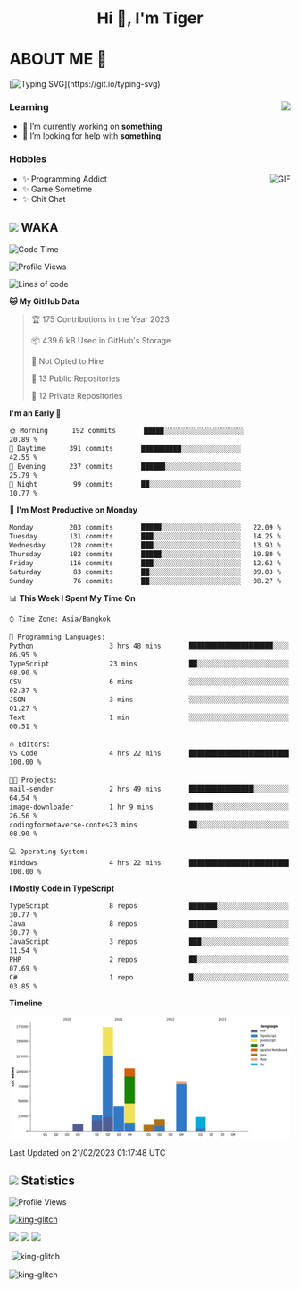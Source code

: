 <h1 align="center">Hi 👋, I'm Tiger</h1>




# ABOUT ME 💬

[![Typing SVG](https://readme-typing-svg.herokuapp.com?color=22F771&vCenter=true&lines=A+perssionate+developer+from+nowhere.)](https://git.io/typing-svg)

<div>
 <img align="right" src="https://spotify-github-profile.vercel.app/api/view?uid=12129734423&cover_image=false&theme=default&bar_color=22d016&bar_color_cover=true" />
 <h3>Learning</h3>
 
 <ul>
  <li>🔭 I’m currently working on <b>something</b></li>
  <li>🤝 I’m looking for help with <b>something</b></li>
 </ul>
 
</div>
<div>
 <h3>Hobbies</h3>
 <img align="right" height="475px"  alt="GIF" src="https://i.pinimg.com/originals/1f/b7/db/1fb7dbee557e5ed509f7517da8a84d58.gif" />
 <ul>
  <li>✨ Programming Addict</li>
  <li>✨ Game Sometime</li>
  <li>✨ Chit Chat</li>
 </ul>
 
</div>



## <img height="40" src="https://raw.githubusercontent.com/innng/innng/master/assets/kyubey.gif"/> WAKA

<!--START_SECTION:waka-->
![Code Time](http://img.shields.io/badge/Code%20Time-1%2C323%20hrs%2027%20mins-blue)

![Profile Views](http://img.shields.io/badge/Profile%20Views-6-blue)

![Lines of code](https://img.shields.io/badge/From%20Hello%20World%20I%27ve%20Written-432%20Thousand%20lines%20of%20code-blue)

**🐱 My GitHub Data** 

> 🏆 175 Contributions in the Year 2023
 > 
> 📦 439.6 kB Used in GitHub's Storage 
 > 
> 🚫 Not Opted to Hire
 > 
> 📜 13 Public Repositories 
 > 
> 🔑 12 Private Repositories  
 > 
**I'm an Early 🐤** 

```text
🌞 Morning      192 commits       █████░░░░░░░░░░░░░░░░░░░░   20.89 % 
🌆 Daytime      391 commits       ██████████░░░░░░░░░░░░░░░   42.55 % 
🌃 Evening      237 commits       ██████░░░░░░░░░░░░░░░░░░░   25.79 % 
🌙 Night         99 commits       ██░░░░░░░░░░░░░░░░░░░░░░░   10.77 % 

```
📅 **I'm Most Productive on Monday** 

```text
Monday         203 commits       █████░░░░░░░░░░░░░░░░░░░░   22.09 % 
Tuesday        131 commits       ███░░░░░░░░░░░░░░░░░░░░░░   14.25 % 
Wednesday      128 commits       ███░░░░░░░░░░░░░░░░░░░░░░   13.93 % 
Thursday       182 commits       █████░░░░░░░░░░░░░░░░░░░░   19.80 % 
Friday         116 commits       ███░░░░░░░░░░░░░░░░░░░░░░   12.62 % 
Saturday        83 commits       ██░░░░░░░░░░░░░░░░░░░░░░░   09.03 % 
Sunday          76 commits       ██░░░░░░░░░░░░░░░░░░░░░░░   08.27 % 

```


📊 **This Week I Spent My Time On** 

```text
⌚︎ Time Zone: Asia/Bangkok

💬 Programming Languages: 
Python                   3 hrs 48 mins       █████████████████████░░░░   86.95 % 
TypeScript               23 mins             ██░░░░░░░░░░░░░░░░░░░░░░░   08.90 % 
CSV                      6 mins              ░░░░░░░░░░░░░░░░░░░░░░░░░   02.37 % 
JSON                     3 mins              ░░░░░░░░░░░░░░░░░░░░░░░░░   01.27 % 
Text                     1 min               ░░░░░░░░░░░░░░░░░░░░░░░░░   00.51 % 

🔥 Editors: 
VS Code                  4 hrs 22 mins       █████████████████████████   100.00 % 

🐱‍💻 Projects: 
mail-sender              2 hrs 49 mins       ████████████████░░░░░░░░░   64.54 % 
image-downloader         1 hr 9 mins         ██████░░░░░░░░░░░░░░░░░░░   26.56 % 
codingformetaverse-contes23 mins             ██░░░░░░░░░░░░░░░░░░░░░░░   08.90 % 

💻 Operating System: 
Windows                  4 hrs 22 mins       █████████████████████████   100.00 % 

```

**I Mostly Code in TypeScript** 

```text
TypeScript               8 repos             ███████░░░░░░░░░░░░░░░░░░   30.77 % 
Java                     8 repos             ███████░░░░░░░░░░░░░░░░░░   30.77 % 
JavaScript               3 repos             ███░░░░░░░░░░░░░░░░░░░░░░   11.54 % 
PHP                      2 repos             ██░░░░░░░░░░░░░░░░░░░░░░░   07.69 % 
C#                       1 repo              █░░░░░░░░░░░░░░░░░░░░░░░░   03.85 % 

```


**Timeline**

![Chart not found](https://raw.githubusercontent.com/king-glitch/king-glitch/main/charts/bar_graph.png) 


 Last Updated on 21/02/2023 01:17:48 UTC
<!--END_SECTION:waka-->
## <img height="40" src="https://raw.githubusercontent.com/innng/innng/master/assets/kyubey.gif"/> Statistics
![Profile Views](https://komarev.com/ghpvc/?username=king-glitch)  

<p align="left"> 
 <a href="https://github.com/ryo-ma/github-profile-trophy">
  <img src="https://github-profile-trophy.vercel.app/?username=king-glitch&theme=dracula" alt="king-glitch" />
 </a> </p>

![](https://github-profile-summary-cards.vercel.app/api/cards/profile-details?username=king-glitch&theme=dracula)
![](https://github-profile-summary-cards.vercel.app/api/cards/stats?username=king-glitch&theme=dracula) 
![](https://github-profile-summary-cards.vercel.app/api/cards/productive-time?username=king-glitch&theme=dracula)


<p>&nbsp;<img align="center" src="https://github-readme-stats.vercel.app/api?username=king-glitch&theme=dracula" alt="king-glitch" /></p>

<p><img align="center" src="https://github-readme-streak-stats.herokuapp.com/?user=king-glitch&theme=dracula" alt="king-glitch" /></p>
